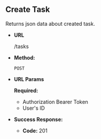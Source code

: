 **Create Task**
----
Returns json data about created task.

* **URL**

  /tasks

* **Method:**

  `POST`

*  **URL Params**

   **Required:**

    - Authorization Bearer Token
    - User's ID

* **Success Response:**

    * **Code:** 201 <br />
